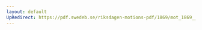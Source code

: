 ```yaml
---
layout: default
UpRedirect: https://pdf.swedeb.se/riksdagen-motions-pdf/1869/mot_1869__ak__00275/mot_1869__ak__00275_003.pdf
---
```


